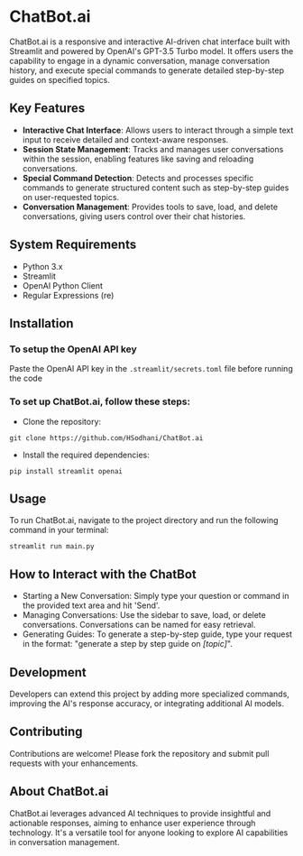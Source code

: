 # ChatBot.ai
ChatBot.ai is a responsive and interactive AI-driven chat interface built with Streamlit and powered by OpenAI's GPT-3.5 Turbo model. It offers users the capability to engage in a dynamic conversation, manage conversation history, and execute special commands to generate detailed step-by-step guides on specified topics.

## Key Features
- **Interactive Chat Interface**: Allows users to interact through a simple text input to receive detailed and context-aware responses.
- **Session State Management**: Tracks and manages user conversations within the session, enabling features like saving and reloading conversations.
- **Special Command Detection**: Detects and processes specific commands to generate structured content such as step-by-step guides on user-requested topics.
- **Conversation Management**: Provides tools to save, load, and delete conversations, giving users control over their chat histories.

## System Requirements
- Python 3.x
- Streamlit
- OpenAI Python Client
- Regular Expressions (re)

## Installation

### To setup the OpenAI API key
Paste the OpenAI API key in the ```.streamlit/secrets.toml``` file before running the code

### To set up ChatBot.ai, follow these steps:

- Clone the repository:
  
```git clone https://github.com/HSodhani/ChatBot.ai```

- Install the required dependencies:

```pip install streamlit openai```

## Usage
To run ChatBot.ai, navigate to the project directory and run the following command in your terminal:


```streamlit run main.py```

## How to Interact with the ChatBot
- Starting a New Conversation: Simply type your question or command in the provided text area and hit 'Send'.
- Managing Conversations: Use the sidebar to save, load, or delete conversations. Conversations can be named for easy retrieval.
- Generating Guides: To generate a step-by-step guide, type your request in the format: "generate a step by step guide on _[topic]_".

## Development
Developers can extend this project by adding more specialized commands, improving the AI's response accuracy, or integrating additional AI models.

## Contributing
Contributions are welcome! Please fork the repository and submit pull requests with your enhancements.

## About ChatBot.ai
ChatBot.ai leverages advanced AI techniques to provide insightful and actionable responses, aiming to enhance user experience through technology. It's a versatile tool for anyone looking to explore AI capabilities in conversation management.

